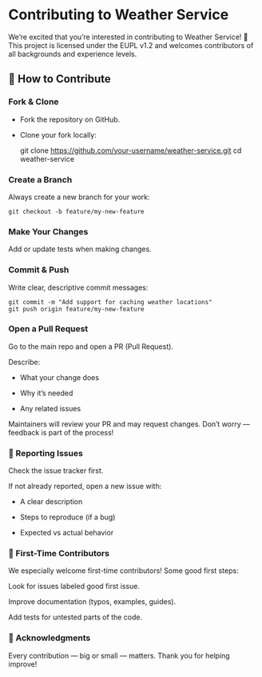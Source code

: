 # Contributing to Weather Service

We’re excited that you’re interested in contributing to Weather Service! 🎉
This project is licensed under the EUPL v1.2 and welcomes contributors of all backgrounds and experience levels.

## 🚀 How to Contribute

### Fork & Clone

- Fork the repository on GitHub.

- Clone your fork locally:

    git clone https://github.com/your-username/weather-service.git
    cd weather-service

### Create a Branch

Always create a new branch for your work:

    git checkout -b feature/my-new-feature

### Make Your Changes

Add or update tests when making changes.

### Commit & Push

Write clear, descriptive commit messages:

    git commit -m "Add support for caching weather locations"
    git push origin feature/my-new-feature

### Open a Pull Request

Go to the main repo and open a PR (Pull Request).

Describe:

- What your change does

- Why it’s needed

- Any related issues

Maintainers will review your PR and may request changes. Don’t worry — feedback is part of the process!


### 📝 Reporting Issues

Check the issue tracker first.

If not already reported, open a new issue with:

-  A clear description

-  Steps to reproduce (if a bug)

-  Expected vs actual behavior

### 🌱 First-Time Contributors

We especially welcome first-time contributors! Some good first steps:

Look for issues labeled good first issue.

Improve documentation (typos, examples, guides).

Add tests for untested parts of the code.

### 🙏 Acknowledgments

Every contribution — big or small — matters. Thank you for helping improve!

